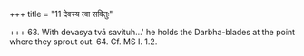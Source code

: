 +++
title = "11 देवस्य त्वा सवितुः"

+++
63. With devasya tvā savituh...' he holds the Darbha-blades at the point where they sprout out.
64. Cf. MS I. 1.2. 
